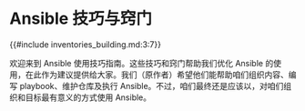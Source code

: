 # Ansible 技巧与窍门

{{#include inventories_building.md:3:7}}


欢迎来到 Ansible 使用技巧指南。这些技巧和窍门帮助我们优化 Ansible 的使用，在此作为建议提供给大家。我们（原作者）希望他们能帮助咱们组织内容、编写 playbook、维护仓库及执行 Ansible。不过，咱们最终还是应该以，对咱们组织和目标最有意义的方式使用 Ansible。
